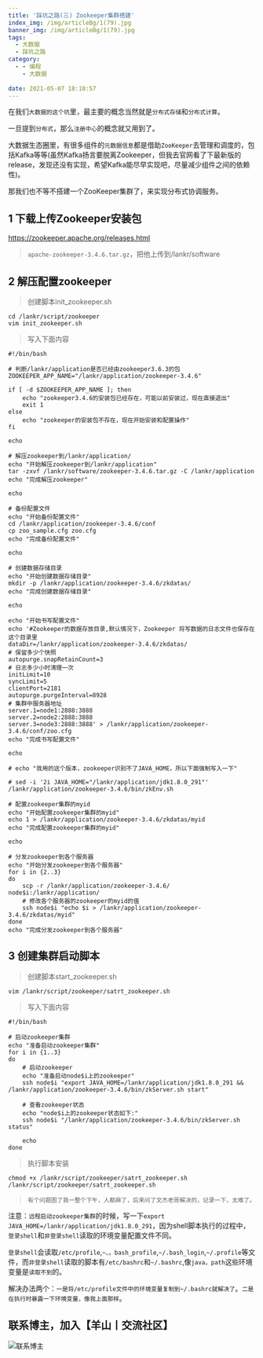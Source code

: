 ```yaml
---
title: '踩坑之路(三) Zookeeper集群搭建'
index_img: /img/articleBg/1(79).jpg
banner_img: /img/articleBg/1(79).jpg
tags:
  - 大数据
  - 踩坑之路
category:
  - - 编程
    - 大数据
    
date: 2021-05-07 18:10:57
---
```


在我们`大数据的这个坑`里，最主要的概念当然就是`分布式存储`和`分布式计算`。

一旦提到`分布式`，那么`注册中心`的概念就又用到了。

大数据生态圈里，有很多组件的`元数据信息`都是借助`ZooKeeper`去管理和调度的，包括Kafka等等(虽然Kafka扬言要脱离Zookeeper，但我去官网看了下最新版的release，发现还没有实现，希望Kafka能尽早实现吧，尽量减少组件之间的依赖性)。

那我们也不等不搭建一个ZooKeeper集群了，来实现分布式协调服务。

<!-- more -->

## 1 下载上传Zookeeper安装包

https://zookeeper.apache.org/releases.html

> `apache-zookeeper-3.4.6.tar.gz`，把他上传到/lankr/software

## 2 解压配置zookeeper

> 创建脚本init_zookeeper.sh

```
cd /lankr/script/zookeeper
vim init_zookeeper.sh
```

> 写入下面内容

```shell
#!/bin/bash

# 判断/lankr/application是否已经由zookeeper3.6.3的包
ZOOKEEPER_APP_NAME="/lankr/application/zookeeper-3.4.6"

if [ -d $ZOOKEEPER_APP_NAME ]; then
    echo "zookeeper3.4.6的安装包已经存在，可能以前安装过，现在直接退出"
    exit 1
else
    echo "zookeeper的安装包不存在，现在开始安装和配置操作"
fi

echo

# 解压zookeeper到/lankr/application/
echo "开始解压zookeeper到/lankr/application" 
tar -zxvf /lankr/software/zookeeper-3.4.6.tar.gz -C /lankr/application
echo "完成解压zookeeper"

echo

# 备份配置文件
echo "开始备份配置文件"
cd /lankr/application/zookeeper-3.4.6/conf
cp zoo_sample.cfg zoo.cfg
echo "完成备份配置文件"

echo

# 创建数据存储目录
echo "开始创建数据存储目录"
mkdir -p /lankr/application/zookeeper-3.4.6/zkdatas/
echo "完成创建数据存储目录"

echo

echo "开始书写配置文件"
echo '#Zookeeper的数据存放目录,默认情况下，Zookeeper 将写数据的日志文件也保存在这个目录里
dataDir=/lankr/application/zookeeper-3.4.6/zkdatas/
# 保留多少个快照
autopurge.snapRetainCount=3
# 日志多少小时清理一次
initLimit=10
syncLimit=5
clientPort=2181
autopurge.purgeInterval=8928
# 集群中服务器地址
server.1=node1:2888:3888
server.2=node2:2888:3888
server.3=node3:2888:3888' > /lankr/application/zookeeper-3.4.6/conf/zoo.cfg
echo "完成书写配置文件"

echo

# echo "我用的这个版本，zookeeper识别不了JAVA_HOME，所以下面强制写入一下"

# sed -i '2i JAVA_HOME="/lankr/application/jdk1.8.0_291"' /lankr/application/zookeeper-3.4.6/bin/zkEnv.sh

# 配置zookeeper集群的myid
echo "开始配置zookeeper集群的myid"
echo 1 > /lankr/application/zookeeper-3.4.6/zkdatas/myid
echo "完成配置zookeeper集群的myid"

echo

# 分发zookeeper到各个服务器
echo "开始分发zookeeper到各个服务器"
for i in {2..3}
do 
    scp -r /lankr/application/zookeeper-3.4.6/ node$i:/lankr/application/
    # 修改各个服务器的zookeeper的myid的值
    ssh node$i "echo $i > /lankr/application/zookeeper-3.4.6/zkdatas/myid"
done
echo "完成分发zookeeper到各个服务器"
```

## 3 创建集群启动脚本

> 创建脚本start_zookeeper.sh

```
vim /lankr/script/zookeeper/satrt_zookeeper.sh
```

> 写入下面内容

```shell
#!/bin/bash

# 启动zookeeper集群
echo "准备启动zookeeper集群"
for i in {1..3}
do
    # 启动zookeeper
    echo "准备启动node$i上的zookeeper"
    ssh node$i "export JAVA_HOME=/lankr/application/jdk1.8.0_291 && /lankr/application/zookeeper-3.4.6/bin/zkServer.sh start"

    # 查看zookeeper状态
    echo "node$i上的zookeeper状态如下:"
    ssh node$i "/lankr/application/zookeeper-3.4.6/bin/zkServer.sh status"

    echo
done
```

> 执行脚本安装

```shell
chmod +x /lankr/script/zookeeper/satrt_zookeeper.sh
/lankr/script/zookeeper/satrt_zookeeper.sh
```

> `有个问题困了我一整个下午，人都麻了，后来问了文杰老哥解决的，记录一下，太难了。`

注意：`远程启动zookeeper集群`的时候，写一下`export JAVA_HOME=/lankr/application/jdk1.8.0_291`，因为shell脚本执行的过程中，`登录shell`和`非登录shell`读取的环境变量配置文件不同。

`登录shell`会读取`/etc/profile`,`~、。bash_profile`,`~/.bash_login`,`~/.profile`等文件，而`非登录shell`读取的脚本有`/etc/bashrc`和`~/.bashrc`,像`java，path`这些环境变量是`读取不到`的。

解决办法两个：`一是将/etc/profile文件中的环境变量复制到~/.bashrc就解决了`。`二是在执行时暴露一下环境变量，像我上面那样`。

## 联系博主，加入【羊山丨交流社区】
![联系博主](/img/icon/wechatFindMe.png)